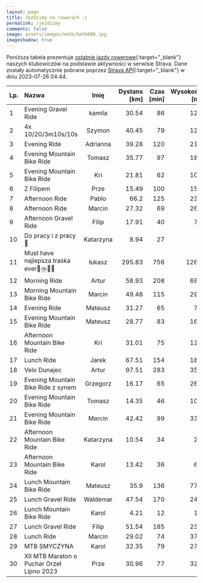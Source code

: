 ```yaml
---
layout: page
title: Jeździmy na rowerach :)
permalink: /jezdzimy
comments: false
image: assets/images/kmtb/kmtb008.jpg
imageshadow: true
---
```


Poniższa tabela prezentuje [ostatnie jazdy rowerowe](https://www.strava.com/clubs/336381){:target="_blank"} naszych klubowiczów na podstawie aktywności w serwisie Strava. Dane zostały automatycznie pobrane poprzez [Strava API](https://developers.strava.com/docs/reference/#api-Clubs-getClubActivitiesById){:target="_blank"} w dniu 2023-07-26 04:44.

Lp. | Nazwa | Imię | Dystans [km] | Czas [min] | Wysokość [m]
:--- | :--- | :---: | ---: | ---: | ---:
1|Evening Gravel Ride|kamila|30.54|86|128
2|4x 10/20/3m10s/10s|Szymon|40.45|79|121
3|Evening Ride|Adrianna|39.28|120|217
4|Evening Mountain Bike Ride|Tomasz|35.77|97|188
5|Evening Mountain Bike Ride|Kri|21.81|62|104
6|Z Filipem|Prze|15.49|100|151
7|Afternoon Ride|Pablo|66.2|125|239
8|Afternoon Ride|Marcin|27.32|69|267
9|Afternoon Gravel Ride|Filip|17.91|40|70
10|Do pracy i z pracy 🚴|Katarzyna|8.94|27|6
11|Must have najlepsza traska ever🌁⛈️🤠🌅|łukasz|295.83|756|1263
12|Morning Ride|Artur|58.93|208|683
13|Morning Mountain Bike Ride|Marcin|49.48|115|293
14|Evening Ride|Mateusz|31.27|65|73
15|Evening Mountain Bike Ride|Mateusz|28.77|83|164
16|Afternoon Mountain Bike Ride|Kri|31.01|75|124
17|Lunch Ride|Jarek|67.51|154|183
18|Velo Dunajec|Artur|97.51|283|355
19|Evening Mountain Bike Ride z synem|Grzegorz|16.17|65|267
20|Evening Mountain Bike Ride|Tomasz|14.35|46|101
21|Evening Mountain Bike Ride|Marcin|42.42|99|333
22|Afternoon Mountain Bike Ride|Katarzyna|10.54|34|22
23|Afternoon Mountain Bike Ride|Karol|13.42|36|60
24|Lunch Mountain Bike Ride|Mateusz|35.9|136|770
25|Lunch Gravel Ride|Waldemar|47.54|170|249
26|Lunch Mountain Bike Ride|Karol|4.21|12|18
27|Lunch Gravel Ride|Filip|51.54|185|234
28|Lunch Ride|Marcin|29.02|74|375
29|MTB SMYCZYNA|Karol|32.35|79|273
30|XII MTB Maraton o Puchar Orzeł Lipno 2023|Prze|30.96|77|325
